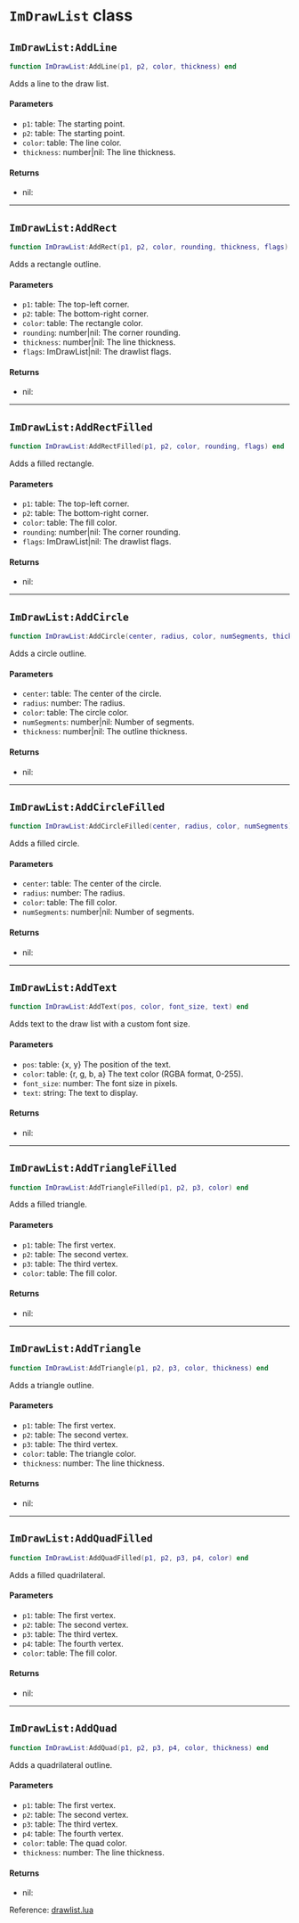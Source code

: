 # `ImDrawList` class



## `ImDrawList:AddLine`
```lua
function ImDrawList:AddLine(p1, p2, color, thickness) end
```
Adds a line to the draw list.

#### Parameters
- `p1`: table: The starting point.
- `p2`: table: The starting point.
- `color`: table: The line color.
- `thickness`: number|nil: The line thickness.
#### Returns
- nil: 

-----

## `ImDrawList:AddRect`
```lua
function ImDrawList:AddRect(p1, p2, color, rounding, thickness, flags) end
```
Adds a rectangle outline.

#### Parameters
- `p1`: table: The top-left corner.
- `p2`: table: The bottom-right corner.
- `color`: table: The rectangle color.
- `rounding`: number|nil: The corner rounding.
- `thickness`: number|nil: The line thickness.
- `flags`: ImDrawList|nil: The drawlist flags.
#### Returns
- nil: 

-----

## `ImDrawList:AddRectFilled`
```lua
function ImDrawList:AddRectFilled(p1, p2, color, rounding, flags) end
```
Adds a filled rectangle.

#### Parameters
- `p1`: table: The top-left corner.
- `p2`: table: The bottom-right corner.
- `color`: table: The fill color.
- `rounding`: number|nil: The corner rounding.
- `flags`: ImDrawList|nil: The drawlist flags.
#### Returns
- nil: 

-----

## `ImDrawList:AddCircle`
```lua
function ImDrawList:AddCircle(center, radius, color, numSegments, thickness) end
```
Adds a circle outline.

#### Parameters
- `center`: table: The center of the circle.
- `radius`: number: The radius.
- `color`: table: The circle color.
- `numSegments`: number|nil: Number of segments.
- `thickness`: number|nil: The outline thickness.
#### Returns
- nil: 

-----

## `ImDrawList:AddCircleFilled`
```lua
function ImDrawList:AddCircleFilled(center, radius, color, numSegments) end
```
Adds a filled circle.

#### Parameters
- `center`: table: The center of the circle.
- `radius`: number: The radius.
- `color`: table: The fill color.
- `numSegments`: number|nil: Number of segments.
#### Returns
- nil: 

-----

## `ImDrawList:AddText`
```lua
function ImDrawList:AddText(pos, color, font_size, text) end
```
Adds text to the draw list with a custom font size.

#### Parameters
- `pos`: table: {x, y} The position of the text.
- `color`: table: {r, g, b, a} The text color (RGBA format, 0-255).
- `font_size`: number: The font size in pixels.
- `text`: string: The text to display.
#### Returns
- nil: 

-----

## `ImDrawList:AddTriangleFilled`
```lua
function ImDrawList:AddTriangleFilled(p1, p2, p3, color) end
```
Adds a filled triangle.

#### Parameters
- `p1`: table: The first vertex.
- `p2`: table: The second vertex.
- `p3`: table: The third vertex.
- `color`: table: The fill color.
#### Returns
- nil: 

-----

## `ImDrawList:AddTriangle`
```lua
function ImDrawList:AddTriangle(p1, p2, p3, color, thickness) end
```
Adds a triangle outline.

#### Parameters
- `p1`: table: The first vertex.
- `p2`: table: The second vertex.
- `p3`: table: The third vertex.
- `color`: table: The triangle color.
- `thickness`: number: The line thickness.
#### Returns
- nil: 

-----

## `ImDrawList:AddQuadFilled`
```lua
function ImDrawList:AddQuadFilled(p1, p2, p3, p4, color) end
```
Adds a filled quadrilateral.

#### Parameters
- `p1`: table: The first vertex.
- `p2`: table: The second vertex.
- `p3`: table: The third vertex.
- `p4`: table: The fourth vertex.
- `color`: table: The fill color.
#### Returns
- nil: 

-----

## `ImDrawList:AddQuad`
```lua
function ImDrawList:AddQuad(p1, p2, p3, p4, color, thickness) end
```
Adds a quadrilateral outline.

#### Parameters
- `p1`: table: The first vertex.
- `p2`: table: The second vertex.
- `p3`: table: The third vertex.
- `p4`: table: The fourth vertex.
- `color`: table: The quad color.
- `thickness`: number: The line thickness.
#### Returns
- nil:

Reference: [drawlist.lua](https://github.com/flarialmc/scripting-wiki/tree/main/autocomplete/imgui/drawlist.lua)